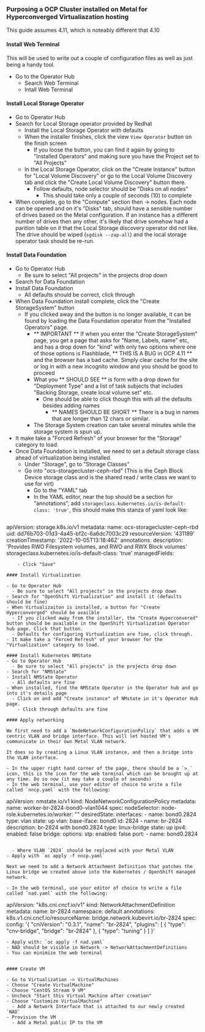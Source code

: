 ### Purposing a OCP Cluster installed on Metal for Hyperconverged Virtualiazation hosting

This guide assumes 4.11, which is noteably different that 4.10

#### Install Web Terminal

This will be used to write out a couple of configuration files as well as just being a handy tool.

- Go to the Operator Hub
  - Search Web Terminal
  - Intall Web Terminal
  
#### Install Local Storage Operator

- Go to Operator Hub
- Search for Local Storage operator provided by Redhat
  - Install the Local Storage Operator with defaults
  - When the installer finishes, click the view `View Operator` button on the finish screen
    - If you loose the button, you can find it again by going to "Installed Operators" and making sure you have the Project set to "All Projects"
  - In the Local Storage Operator, click on the "Create Instance" button for "Local Volume Discovery" or go to the Local Volume Discovery tab and click the "Create Local Volume Discovery" button there.
    - Follow defaults, node selector should be "Disks on all nodes"
	  - This should take only a couple of seconds (10) to complete
- When complete, go to the "Compute" section then -> nodes. Each node can be opened and on it's "Disks" tab, should have a sensible number of drives based on the Metal configuration. If an instance has a different number of drives then any other, it's likely that drive somehow had a parition table on it that the Local Storage discovery operator did not like. The drive should be wiped (`sgdisk --zap-all`) and the local storage operator task should be re-run.

#### Install Data Foundation

- Go to Operator Hub
  - Be sure to select "All projects" in the projects drop down
- Search for Data Foundation
- Install Data Foundation
  - All defaults should be correct, click through
- When Data Foundation install complete, click the "Create StorageSystem" button
  - If you clicked away and the button is no longer available, it can be found by loading the Data Foundation operator from the "Installed Operators" page.
    - ** IMPORTANT ** If when you enter the "Create StorageSystem" page, you get a page that asks for "Name, Labels, name" etc, and has a drop down for "kind" with only two options where one of those options is Flashblade, ** THIS IS A BUG in OCP 4.11 ** and the browser has a bad cache. Simply clear cache for the site or log in with a new incognito window and you should be good to proceed
	- What you ** SHOULD SEE ** is  form with a drop down for "Deployment Type" and a list of task subjects that includes "Backing Storage, create local volume set" etc.
		- One should be able to click though this with all the defaults besides adding names
		  - ** NAMES SHOULD BE SHORT ** There is a bug in names that are longer than 12 chars or similar. 
	- The Storage System creation can take several minutes while the storage system is spun up. 
- It make take a "Forced Refresh" of your browser for the "Storage" category to load.
- Once Data Foundation is installed, we need to set a default storage class ahead of virtualization being installed.
  - Under "Storage", go to "Storage Classes"
  - Go into "ocs-storagecluster-ceph-rbd" (This is the Ceph Block Device storage class and is the shared read / write class we want to use for virt)
    - Go to the "YAML" tab
	- In the YAML editor, near the top should be a section for "annotations", add `storageclass.kubernetes.io/is-default-class: 'true'`, this should make this stanza of yaml look like:
	  ``` kind: StorageClass
apiVersion: storage.k8s.io/v1
metadata:
  name: ocs-storagecluster-ceph-rbd
  uid: dd76b703-01d3-4a45-bf2c-6a6dc7003c29
  resourceVersion: '431189'
  creationTimestamp: '2022-10-05T13:18:46Z'
  annotations:
    description: 'Provides RWO Filesystem volumes, and RWO and RWX Block volumes'
	storageclass.kubernetes.io/is-default-class: 'true'
  managedFields:
```
    - Click "Save"

#### Install Virtualization

- Go to Operator Hub
  - Be sure to select "All projects" in the projects drop down
- Search for "OpenShift Virtualization" and install it (defaults should be fine)
- When Virtualizaiton is installed, a button for "Create Hyperconverged" should be availble
  - If you clicked away from the installer, the "Create Hyperconvered" button should be available in the OpenShift Virtualization Operator hub page. Click that button.
  - Defaults for configuring Virtualization are fine, click through.
- It make take a "Forced Refresh" of your browser for the "Virtualization" category to load.

#### Install Kubernetes NMState
- Go to Operator Hub
  - Be sure to select "All projects" in the projects drop down
- Search for "NMState"
- Install NMState Operator
  - All defaults are fine
- When installed, find the NMState Operator in the Operator hub and go into it's details page
  - Click on and add "Create instance" of NMstate in it's Operator Hub page.
    - Click through defaults are fine
  
#### Apply networking

We first need to add a `NodeNetworkConfigurationPolicy` that adds a VM centric VLAN and bridge interface. This will let hosted VM's communicate in their own Metal VLAN network.

It does so by creating a Linux VLAN instance, and then a bridge into the VLAN interface.

- In the upper right hand corner of the page, there should be a `>_` icon, this is the icon for the web terminal which can be brought up at any time. Do so now (it may take a couple of seconds)
- In the web terminal, use your editor of choice to write a file called `nncp.yaml` with the following:
```
apiVersion: nmstate.io/v1
kind: NodeNetworkConfigurationPolicy
metadata:
  name: worker-br-2824-bond0-vlan1044
spec:
  nodeSelector:
    node-role.kubernetes.io/worker: ""
  desiredState:
    interfaces:
      - name: bond0.2824
        type: vlan
        state: up
        vlan:
          base-iface: bond0
          id: 2824
      - name: br-2824
        description: br-2824 with bond0.2824
        type: linux-bridge
        state: up
        ipv4:
          enabled: false
        bridge:
          options:
            stp:
              enabled: false
          port:
            - name: bond0.2824
```

  - Where VLAN `2824` should be replaced with your Metal VLAN
- Apply with `oc apply -f nncp.yaml`

Next we need to add a Network Attachment Definition that patches the Linux bridge we created above into the Kubernetes / OpenShift managed network.

- In the web terminal, use your editor of choice to write a file called `nad.yaml` with the following:
```
apiVersion: "k8s.cni.cncf.io/v1"
kind: NetworkAttachmentDefinition
metadata:
  name: br-2824
  namespace: default
  annotations:
    k8s.v1.cni.cncf.io/resourceName: bridge.network.kubevirt.io/br-2824
spec:
  config: '{
    "cniVersion": "0.3.1",
    "name": "br-2824",
    "plugins": [
      {
        "type": "cnv-bridge",
        "bridge": "br-2824"
      },
      {
        "type": "tuning"
      }
    ]
  }'
```
- Apply with: `oc apply -f nad.yaml`
- NAD should be visible in Network -> NetworkAttachmentDefinitions
- You can minimize the web terminal


#### Create VM

- Go to Virtualization -> VirtualMachines
- Choose "Create VirtualMachine"
- Choose "CentOS Stream 9 VM"
- Uncheck "Start this Virtual Machine after creation"
- Choose "Customize VirtualMachine"
  - Add a Network Interface that is attached to our newly created `NAD`
- Provision the VM
  - Add a Metal public IP to the VM